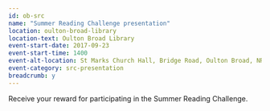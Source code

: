```yaml
---
id: ob-src
name: "Summer Reading Challenge presentation"
location: oulton-broad-library
location-text: Oulton Broad Library
event-start-date: 2017-09-23
event-start-time: 1400
event-alt-location: St Marks Church Hall, Bridge Road, Oulton Broad, NR32 1XG
event-category: src-presentation
breadcrumb: y
---
```


Receive your reward for participating in the Summer Reading Challenge.
